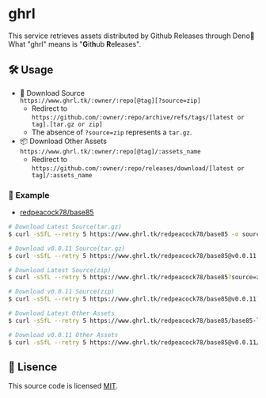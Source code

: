 # ghrl
This service retrieves assets distributed by Github Releases through Deno🦕  
What "ghrl" means is "**G**it**h**ub **R**e**l**eases".

## 🛠 Usage
- 📜 Download Source  
  `https://www.ghrl.tk/:owner/:repo[@tag][?source=zip]`  
  - Redirect to `https://github.com/:owner/:repo/archive/refs/tags/[latest or tag].[tar.gz or zip]`
  - The absence of `?source=zip` represents a `tar.gz`.
- 📦 Download Other Assets  
  `https://www.ghrl.tk/:owner/:repo[@tag]/:assets_name`  
  - Redirect to `https://github.com/:owner/:repo/releases/download/[latest or tag]/:assets_name`

### 📄 Example
- [redpeacock78/base85](https://github.com/redpeacock78/base85)  

```bash
# Download Latest Source(tar.gz)
$ curl -sSfL --retry 5 https://www.ghrl.tk/redpeacock78/base85 -o source.tar.gz

# Download v0.0.11 Source(tar.gz)
$ curl -sSfL --retry 5 https://www.ghrl.tk/redpeacock78/base85@v0.0.11 -o source.tar.gz

# Download Latest Source(zip)
$ curl -sSfL --retry 5 https://www.ghrl.tk/redpeacock78/base85?source=zip -o source.zip

# Download v0.0.11 Source(zip)
$ curl -sSfL --retry 5 https://www.ghrl.tk/redpeacock78/base85@v0.0.11?source=zip -o source.zip

# Download Latest Other Assets
$ curl -sSfL --retry 5 https://www.ghrl.tk/redpeacock78/base85/base85-linux-x86 -o base85-linux-x86

# Download v0.0.11 Other Assets
$ curl -sSfL --retry 5 https://www.ghrl.tk/redpeacock78/base85@v0.0.11/base85-linux-x86 -o base85-linux-x86
```

## 🥝 Lisence
This source code is licensed [MIT](https://github.com/redpeacock78/ghrl.tk/blob/master/LICENSE).